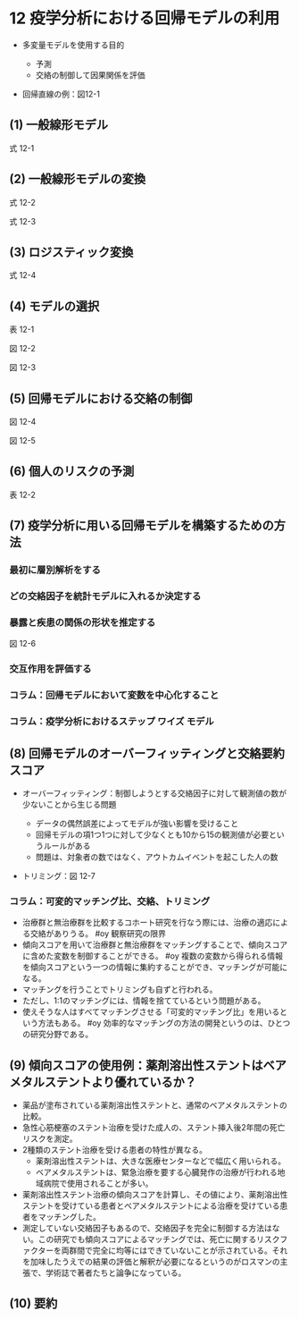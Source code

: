 # 12 疫学分析における回帰モデルの利用

* 多変量モデルを使用する目的
    * 予測
    * 交絡の制御して因果関係を評価

* 回帰直線の例：図12-1

## (1) 一般線形モデル

式 12-1 

## (2) 一般線形モデルの変換

式 12-2

式 12-3

## (3) ロジスティック変換

式 12-4

## (4) モデルの選択

表 12-1

図 12-2

図 12-3

## (5) 回帰モデルにおける交絡の制御

図 12-4

図 12-5

## (6) 個人のリスクの予測

表 12-2

## (7) 疫学分析に用いる回帰モデルを構築するための方法

### 最初に層別解析をする

### どの交絡因子を統計モデルに入れるか決定する

### 暴露と疾患の関係の形状を推定する

図 12-6

### 交互作用を評価する

### コラム：回帰モデルにおいて変数を中心化すること

### コラム：疫学分析におけるステップ ワイズ モデル

## (8) 回帰モデルのオーバーフィッティングと交絡要約スコア

* オーバーフィッティング：制御しようとする交絡因子に対して観測値の数が少ないことから生じる問題
    * データの偶然誤差によってモデルが強い影響を受けること
    * 回帰モデルの項1つ1つに対して少なくとも10から15の観測値が必要というルールがある
    * 問題は、対象者の数ではなく、アウトカムイベントを起こした人の数


* トリミング：図 12-7




### コラム：可変的マッチング比、交絡、トリミング
* 治療群と無治療群を比較するコホート研究を行なう際には、治療の適応による交絡がありうる。
#oy 観察研究の限界
* 傾向スコアを用いて治療群と無治療群をマッチングすることで、傾向スコアに含めた変数を制御することができる。
#oy 複数の変数から得られる情報を傾向スコアという一つの情報に集約することができ、マッチングが可能になる。
* マッチングを行うことでトリミングも自ずと行われる。
* ただし、1:1のマッチングには、情報を捨てているという問題がある。
* 使えそうな人はすべてマッチングさせる「可変的マッチング比」を用いるという方法もある。
#oy 効率的なマッチングの方法の開発というのは、ひとつの研究分野である。

## (9) 傾向スコアの使用例：薬剤溶出性ステントはベアメタルステントより優れているか？

* 薬品が塗布されている薬剤溶出性ステントと、通常のベアメタルステントの比較。
* 急性心筋梗塞のステント治療を受けた成人の、ステント挿入後2年間の死亡リスクを測定。
* 2種類のステント治療を受ける患者の特性が異なる。
    * 薬剤溶出性ステントは、大きな医療センターなどで幅広く用いられる。
    * ベアメタルステントは、緊急治療を要する心臓発作の治療が行われる地域病院で使用されることが多い。
* 薬剤溶出性ステント治療の傾向スコアを計算し、その値により、薬剤溶出性ステントを受けている患者とベアメタルステントによる治療を受けている患者をマッチングした。
* 測定していない交絡因子もあるので、交絡因子を完全に制御する方法はない。この研究でも傾向スコアによるマッチングでは、死亡に関するリスクファクターを両群間で完全に均等にはできていないことが示されている。それを加味したうえでの結果の評価と解釈が必要になるというのがロスマンの主張で、学術誌で著者たちと論争になっている。 

## (10) 要約
